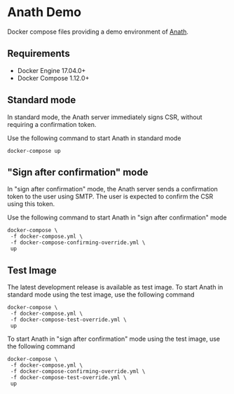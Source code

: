 Anath Demo
===

Docker compose files providing a demo environment of
[Anath](https://github.com/AnathPKI).


Requirements
---

* Docker Engine 17.04.0+
* Docker Compose 1.12.0+


Standard mode
---

In standard mode, the Anath server immediately signs CSR, without
requiring a confirmation token.

Use the following command to start Anath in standard mode

    docker-compose up


"Sign after confirmation" mode
---

In "sign after confirmation" mode, the Anath server sends a
confirmation token to the user using SMTP. The user is expected to
confirm the CSR using this token.

Use the following command to start Anath in "sign after confirmation"
mode

    docker-compose \
	 -f docker-compose.yml \
	 -f docker-compose-confirming-override.yml \
	 up


Test Image
---

The latest development release is available as test image. To start
Anath in standard mode using the test image, use the following command

    docker-compose \
	 -f docker-compose.yml \
	 -f docker-compose-test-override.yml \
	 up
	 
To start Anath in "sign after confirmation" mode using the test image,
use the following command

    docker-compose \
	 -f docker-compose.yml \
	 -f docker-compose-confirming-override.yml \
	 -f docker-compose-test-override.yml \
	 up
